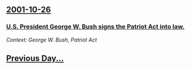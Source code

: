 ## [2001-10-26](/news/2001/10/26/index.md)

### [ U.S. President George W. Bush signs the Patriot Act into law.](/news/2001/10/26/u-s-president-george-w-bush-signs-the-patriot-act-into-law.md)
_Context: George W. Bush, Patriot Act_

## [Previous Day...](/news/2001/10/25/index.md)

